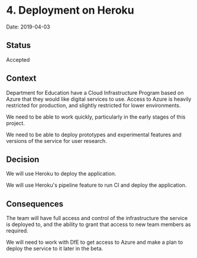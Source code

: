 # 4. Deployment on Heroku

Date: 2019-04-03

## Status

Accepted

## Context

Department for Education have a Cloud Infrastructure Program based on Azure
that they would like digital services to use. Access to Azure is heavily
restricted for production, and slightly restricted for lower environments.

We need to be able to work quickly, particularly in the early stages of this
project.

We need to be able to deploy prototypes and experimental features and versions
of the service for user research.

## Decision

We will use Heroku to deploy the application.

We will use Heroku's pipeline feature to run CI and deploy the application.

## Consequences

The team will have full access and control of the infrastructure the service is
deployed to, and the ability to grant that access to new team members as
required.

We will need to work with DfE to get access to Azure and make a plan to deploy
the service to it later in the beta.
